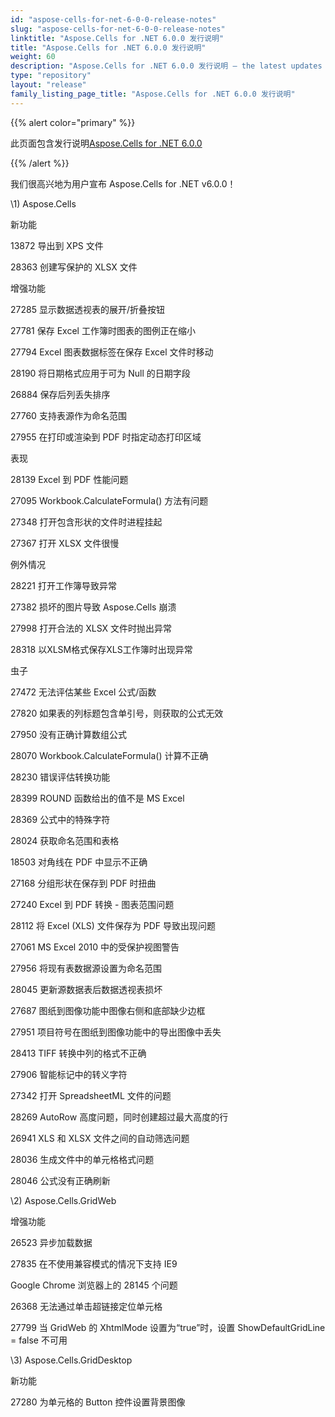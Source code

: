 ```yaml
---
id: "aspose-cells-for-net-6-0-0-release-notes"
slug: "aspose-cells-for-net-6-0-0-release-notes"
linktitle: "Aspose.Cells for .NET 6.0.0 发行说明"
title: "Aspose.Cells for .NET 6.0.0 发行说明"
weight: 60
description: "Aspose.Cells for .NET 6.0.0 发行说明 – the latest updates and fixes."
type: "repository"
layout: "release"
family_listing_page_title: "Aspose.Cells for .NET 6.0.0 发行说明"
---
```

{{% alert color="primary" %}} 

此页面包含发行说明[Aspose.Cells for .NET 6.0.0](https://releases.aspose.com/cells/net/new-releases/aspose.cells-for-.net-6.0.0/)

{{% /alert %}} 

我们很高兴地为用户宣布 Aspose.Cells for .NET v6.0.0！

\1) Aspose.Cells 

新功能

 13872 导出到 XPS 文件

28363 创建写保护的 XLSX 文件

增强功能

27285 显示数据透视表的展开/折叠按钮

27781 保存 Excel 工作簿时图表的图例正在缩小

27794 Excel 图表数据标签在保存 Excel 文件时移动

28190 将日期格式应用于可为 Null 的日期字段

26884 保存后列丢失排序

27760 支持表源作为命名范围

27955 在打印或渲染到 PDF 时指定动态打印区域

表现

28139 Excel 到 PDF 性能问题

27095 Workbook.CalculateFormula() 方法有问题

27348 打开包含形状的文件时进程挂起

27367 打开 XLSX 文件很慢

例外情况

28221 打开工作簿导致异常

27382 损坏的图片导致 Aspose.Cells 崩溃

27998 打开合法的 XLSX 文件时抛出异常

28318 以XLSM格式保存XLS工作簿时出现异常

虫子

27472 无法评估某些 Excel 公式/函数

27820 如果表的列标题包含单引号，则获取的公式无效

27950 没有正确计算数组公式

28070 Workbook.CalculateFormula() 计算不正确

28230 错误评估转换功能

28399 ROUND 函数给出的值不是 MS Excel

 28369 公式中的特殊字符

28024 获取命名范围和表格

18503 对角线在 PDF 中显示不正确

27168 分组形状在保存到 PDF 时扭曲

27240 Excel 到 PDF 转换 - 图表范围问题

28112 将 Excel (XLS) 文件保存为 PDF 导致出现问题

27061 MS Excel 2010 中的受保护视图警告

27956 将现有表数据源设置为命名范围

28045 更新源数据表后数据透视表损坏

27687 图纸到图像功能中图像右侧和底部缺少边框

27951 项目符号在图纸到图像功能中的导出图像中丢失

28413 TIFF 转换中列的格式不正确

27906 智能标记中的转义字符

27342 打开 SpreadsheetML 文件的问题

28269 AutoRow 高度问题，同时创建超过最大高度的行

26941 XLS 和 XLSX 文件之间的自动筛选问题

28036 生成文件中的单元格格式问题

28046 公式没有正确刷新

\2) Aspose.Cells.GridWeb

增强功能

 26523 异步加载数据

27835 在不使用兼容模式的情况下支持 IE9

 Google Chrome 浏览器上的 28145 个问题

26368 无法通过单击超链接定位单元格

27799 当 GridWeb 的 XhtmlMode 设置为“true”时，设置 ShowDefaultGridLine = false 不可用

\3) Aspose.Cells.GridDesktop

新功能

27280 为单元格的 Button 控件设置背景图像
